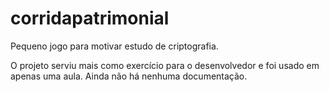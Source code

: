 corridapatrimonial
==================

Pequeno jogo para motivar estudo de criptografia.

O projeto serviu mais como exercício para o desenvolvedor e foi usado em apenas uma aula. Ainda não há nenhuma documentação.
